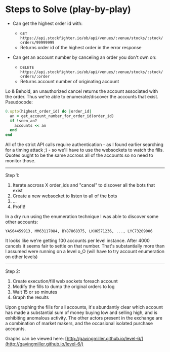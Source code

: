 Steps to Solve (play-by-play)
==============

* Can get the highest order id with:
  * `GET https://api.stockfighter.io/ob/api/venues/:venue/stocks/:stock/orders/99999999`
  * Returns order id of the highest order in the error response

* Can get an account number by canceling an order you don't own on:
  * `DELETE https://api.stockfighter.io/ob/api/venues/:venue/stocks/:stock/orders/:order`
  * Returns account number of originating account

Lo & Behold, an unauthorized cancel returns the account associated with the order.
Thus we're able to enumerate/discover the accounts that exist. Pseudocode:

```ruby
0.upto(highest_order_id) do |order_id|
  an = get_account_number_for_order_id(order_id)
  if !seen_an?
    accounts << an
  end
end
```

All of the strict API calls require authentication - as I found earlier searching for a timing attack ;) -
so we'll have to use the websockets to watch the fills. Quotes ought to be the same accross all of the accounts
so no need to monitor those.

-----

Step 1:
  1. Iterate accross X order_ids and "cancel" to discover all the bots that exist
  2. Create a new websocket to listen to all of the bots
  3. ...
  4. Profit!

In a dry run using the enumeration technique I was able to discover some other accounts:

```
YAS64459913, MM63117084, BY87868375, LKH6571236, ..., LYC73209006
```

It looks like we're getting 100 accounts per level instance. After 4000 cancels it seems fair to settle on that number.
That's substantially more than I assumed were running on a level o_O (will have to try account enumeration on other levels)

-----

Step 2:
  1. Create execution/fill web sockets foreach account
  2. Modify the fills to dump the original orders to log
  3. Wait 15 or so minutes
  3. Graph the results

Upon graphing the fills for all accounts, it's abundantly clear which account has made a substantial sum of money buying low and selling high,
and is exhibiting anomalous activity. The other actors present in the exchange are a combination of market makers, and the occasional
isolated purchase accounts.

Graphs can be viewed here: [http://gavingmiller.github.io/level-6/](http://gavingmiller.github.io/level-6/)




















